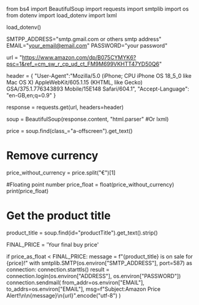 from bs4 import BeautifulSoup
import requests
import smtplib
import os
from dotenv import load_dotenv
import lxml

load_dotenv()


SMTPP_ADDRESS="smtp.gmail.com or others smtp address"
EMAIL="your_email@email.com"
PASSWORD="your password"

url = "https://www.amazon.com/dp/B075CYMYK6?psc=1&ref_=cm_sw_r_cp_ud_ct_FM9M699VKHTT47YD50Q6"




header = {
    "User-Agent":"Mozilla/5.0 (iPhone; CPU iPhone OS 18_5_0 like Mac OS X) AppleWebKit/605.1.15 (KHTML, like Gecko) GSA/375.1.776343893 Mobile/15E148 Safari/604.1",
    "Accept-Language": "en-GB,en;q=0.9"
}


response = requests.get(url, headers=header)

soup = BeautifulSoup(response.content, "html.parser" #Or lxml)



price = soup.find(class_="a-offscreen").get_text()

# Remove currency
price_without_currency = price.split("€")[1]

#Floating point number
price_float = float(price_without_currency)
print(price_float)

# Get the product title
product_title = soup.find(id="productTitle").get_text().strip()



FINAL_PRICE = 'Your final buy price'

if price_as_float < FINAL_PRICE:
    message = f"{product_title} is on sale for {price}!"
    with smtplib.SMTP(os.environ["SMTP_ADDRESS"], port=587) as connection:
        connection.starttls()
        result = connection.login(os.environ["ADDRESS"], os.environ["PASSWORD"])
        connection.sendmail(
            from_addr=os.environ["EMAIL"],
            to_addrs=os.environ["EMAIL"],
            msg=f"Subject:Amazon Price Alert!\n\n{message}\n{url}".encode("utf-8")
        )